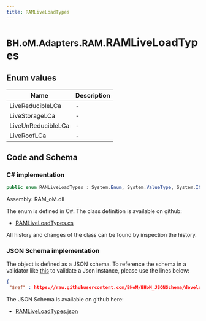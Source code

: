 ```yaml
---
title: RAMLiveLoadTypes
---
```


# <small>BH.oM.Adapters.RAM.</small>**RAMLiveLoadTypes**



## Enum values

| Name            | Description                                                    |
|-----------------|----------------------------------------------------------------|
| LiveReducibleLCa |  -  |
| LiveStorageLCa |  -  |
| LiveUnReducibleLCa |  -  |
| LiveRoofLCa |  -  |


## Code and Schema

### C# implementation

``` C# title="C#"
public enum RAMLiveLoadTypes : System.Enum, System.ValueType, System.IComparable, System.ISpanFormattable, System.IFormattable, System.IConvertible
```

Assembly: RAM_oM.dll

The enum is defined in C#. The class definition is available on github:

- [RAMLiveLoadTypes.cs](https://github.com/BHoM/RAM_Toolkit/blob/develop/RAM_oM/Enums\RAMLoadCases.cs)

All history and changes of the class can be found by inspection the history.
### JSON Schema implementation

The object is defined as a JSON schema. To reference the schema in a validator like [this](https://www.jsonschemavalidator.net/) to validate a Json instance, please use the lines below:

``` json title="JSON Schema"
{
 "$ref" : https://raw.githubusercontent.com/BHoM/BHoM_JSONSchema/develop/RAM_oM/RAMLiveLoadTypes.json}
```

The JSON Schema is available on github here:

- [RAMLiveLoadTypes.json](https://github.com/BHoM/BHoM_JSONSchema/blob/develop/RAM_oM/RAMLiveLoadTypes.json)
